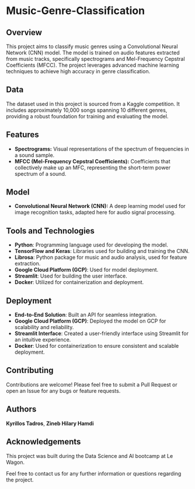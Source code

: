
# Music-Genre-Classification

## Overview
This project aims to classify music genres using a Convolutional Neural Network (CNN) model. The model is trained on audio features extracted from music tracks, specifically spectrograms and Mel-Frequency Cepstral Coefficients (MFCC). The project leverages advanced machine learning techniques to achieve high accuracy in genre classification.

## Data
The dataset used in this project is sourced from a Kaggle competition. It includes approximately 10,000 songs spanning 10 different genres, providing a robust foundation for training and evaluating the model.

## Features
- **Spectrograms:** Visual representations of the spectrum of frequencies in a sound sample.
- **MFCC (Mel-Frequency Cepstral Coefficients):** Coefficients that collectively make up an MFC, representing the short-term power spectrum of a sound.

## Model
- **Convolutional Neural Network (CNN):** A deep learning model used for image recognition tasks, adapted here for audio signal processing.

## Tools and Technologies
- **Python**: Programming language used for developing the model.
- **TensorFlow and Keras**: Libraries used for building and training the CNN.
- **Librosa**: Python package for music and audio analysis, used for feature extraction.
- **Google Cloud Platform (GCP)**: Used for model deployment.
- **Streamlit**: Used for building the user interface.
- **Docker**: Utilized for containerization and deployment.

## Deployment
- **End-to-End Solution**: Built an API for seamless integration.
- **Google Cloud Platform (GCP)**: Deployed the model on GCP for scalability and reliability.
- **Streamlit Interface**: Created a user-friendly interface using Streamlit for an intuitive experience.
- **Docker**: Used for containerization to ensure consistent and scalable deployment.

## Contributing
Contributions are welcome! Please feel free to submit a Pull Request or open an Issue for any bugs or feature requests.

## Authors
**Kyrillos Tadros**, 
**Zineb Hilary Hamdi**

## Acknowledgements
This project was built during the Data Science and AI bootcamp at Le Wagon.

Feel free to contact us for any further information or questions regarding the project.
